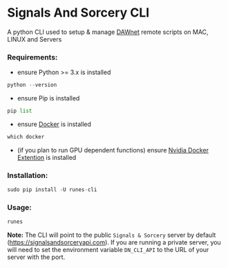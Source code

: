 # Signals And Sorcery CLI
A python CLI used to setup &amp; manage [DAWnet](https://dawnet.tools/) remote scripts on MAC, LINUX and Servers

### Requirements:

- ensure Python >= 3.x is installed
```python
python --version
```

- ensure Pip is installed
```python
pip list
```

- ensure [Docker](https://www.docker.com/) is installed
```python
which docker
```

- (if you plan to run GPU dependent functions) ensure [Nvidia Docker Extention](https://docs.nvidia.com/datacenter/cloud-native/container-toolkit/latest/install-guide.html) is installed

### Installation:
 
```python
sudo pip install -U runes-cli
```

### Usage:

```python
runes
```

**Note:** The CLI will point to the public `Signals & Sorcery` server by default (https://signalsandsorceryapi.com).  If you are running a private server, you will need to set the environment variable `DN_CLI_API` to the URL of your server with the port.


